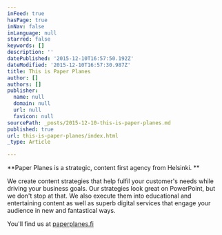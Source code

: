 ```yaml
---
inFeed: true
hasPage: true
inNav: false
inLanguage: null
starred: false
keywords: []
description: ''
datePublished: '2015-12-10T16:57:50.192Z'
dateModified: '2015-12-10T16:57:30.987Z'
title: This is Paper Planes
author: []
authors: []
publisher:
  name: null
  domain: null
  url: null
  favicon: null
sourcePath: _posts/2015-12-10-this-is-paper-planes.md
published: true
url: this-is-paper-planes/index.html
_type: Article

---
```

**Paper Planes is a strategic, content first agency from Helsinki. **

We create content strategies that help fulfil your customer's needs while driving your business goals.  Our strategies look great on PowerPoint, but we don't stop at that. We also execute them into educational and entertaining content as well as superb digital services that engage your audience in new and fantastical ways. 

You'll find us at [paperplanes.fi][0]

[0]: http://paperplanes.fi/
